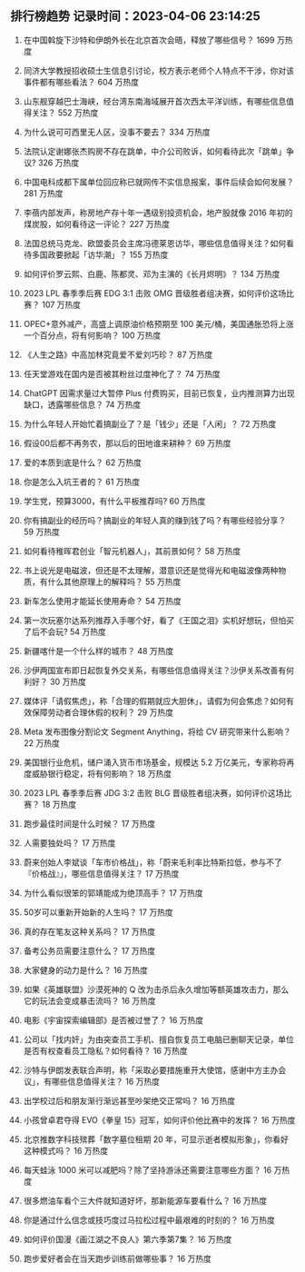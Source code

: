 
## 排行榜趋势 记录时间：2023-04-06 23:14:25
  
  1. 在中国斡旋下沙特和伊朗外长在北京首次会晤，释放了哪些信号？ 1699 万热度
    
  2. 同济大学教授招收硕士生信息引讨论，校方表示老师个人特点不干涉，你对该事件都有哪些看法？ 604 万热度
    
  3. 山东舰穿越巴士海峡，经台湾东南海域展开首次西太平洋训练，有哪些信息值得关注？ 552 万热度
    
  4. 为什么说可可西里无人区，没事不要去？ 334 万热度
    
  5. 法院认定谢娜张杰购房不存在跳单，中介公司败诉，如何看待此次「跳单」争议? 326 万热度
    
  6. 中国电科成都下属单位回应称已就网传不实信息报案，事件后续会如何发展？ 281 万热度
    
  7. 李蓓内部发声，称房地产存十年一遇级别投资机会，地产股就像 2016 年初的煤炭股，如何看待这一评论？ 227 万热度
    
  8. 法国总统马克龙、欧盟委员会主席冯德莱恩访华，哪些信息值得关注？如何看待多国政要掀起「访华潮」？ 155 万热度
    
  9. 如何评价罗云熙、白鹿、陈都灵、邓为主演的《长月烬明》？ 134 万热度
    
  10. 2023 LPL 春季季后赛 EDG 3:1 击败 OMG 晋级胜者组决赛，如何评价这场比赛？ 107 万热度
    
  11. OPEC+意外减产，高盛上调原油价格预期至 100 美元/桶，美国通胀恐将上涨一个百分点，将有何影响？ 100 万热度
    
  12. 《人生之路》中高加林究竟爱不爱刘巧珍？ 87 万热度
    
  13. 任天堂游戏在国内是否被其粉丝过度神化了？ 74 万热度
    
  14. ChatGPT 因需求量过大暂停 Plus 付费购买，目前已恢复，业内推测算力出现缺口，透露哪些信息？ 74 万热度
    
  15. 为什么年轻人开始忙着搞副业了？是「钱少」还是「人闲」？ 72 万热度
    
  16. 假设00后都不再务农，那以后的田地谁来耕种？ 69 万热度
    
  17. 爱的本质到底是什么？ 62 万热度
    
  18. 你是怎么入坑王者的？ 61 万热度
    
  19. 学生党，预算3000，有什么平板推荐吗? 60 万热度
    
  20. 你有搞副业的经历吗？搞副业的年轻人真的赚到钱了吗？有哪些经验分享？ 59 万热度
    
  21. 如何看待稚晖君创业「智元机器人」，其前景如何？ 58 万热度
    
  22. 书上说光是电磁波，但还是不太理解，潜意识还是觉得光和电磁波像两种物质，有什么其他原理上的解释吗？ 55 万热度
    
  23. 新车怎么使用才能延长使用寿命？ 54 万热度
    
  24. 第一次玩塞尔达系列推荐入手哪个好，看了《王国之泪》实机好想玩，但怕买了后不会玩? 54 万热度
    
  25. 新疆喀什是一个什么样的城市？ 48 万热度
    
  26. 沙伊两国宣布即日起恢复外交关系，有哪些信息值得关注？沙伊关系改善有何利好？ 30 万热度
    
  27. 媒体评「请假焦虑」，称「合理的假期就应大胆休」，请假为何会焦虑？如何有效保障劳动者合理休假的权利？ 29 万热度
    
  28. Meta 发布图像分割论文 Segment Anything，将给 CV 研究带来什么影响？ 22 万热度
    
  29. 美国银行业危机，储户涌入货币市场基金，规模达 5.2 万亿美元，专家称将再度威胁银行稳定，将有何影响？ 18 万热度
    
  30. 2023 LPL 春季季后赛 JDG 3:2 击败 BLG 晋级胜者组决赛，如何评价这场比赛？ 18 万热度
    
  31. 跑步最佳时间是什么时候？ 17 万热度
    
  32. 人需要独处吗？ 17 万热度
    
  33. 蔚来创始人李斌谈「车市价格战」，称「蔚来毛利率比特斯拉低，参与不了『价格战』」，哪些信息值得关注？ 17 万热度
    
  34. 为什么看似很笨的郭靖能成为绝顶高手？ 17 万热度
    
  35. 50岁可以重新开始新的人生吗？ 17 万热度
    
  36. 真的存在笔友这种关系吗？ 17 万热度
    
  37. 备考公务员需要注意什么？ 17 万热度
    
  38. 大家健身的动力是什么？ 16 万热度
    
  39. 如果《英雄联盟》沙漠死神的 Q 改为击杀后永久增加等额英雄攻击力，那么它的玩法会变成暴击流吗？ 16 万热度
    
  40. 电影《宇宙探索编辑部》是否被过誉了？ 16 万热度
    
  41. 公司以「找内奸」为由突查员工手机、擅自恢复员工电脑已删聊天记录，单位是否有权查看员工隐私？如何看待？ 16 万热度
    
  42. 沙特与伊朗发表联合声明，称「采取必要措施重开大使馆，感谢中方主办会议」，有哪些信息值得关注？ 16 万热度
    
  43. 出学校过后和朋友渐行渐远甚至吵架绝交正常吗？ 16 万热度
    
  44. 小孩曾卓君夺得 EVO《拳皇 15》冠军，如何评价他比赛中的发挥？ 16 万热度
    
  45. 北京推数字科技殡葬「数字墓位租期 20 年，可显示逝者模拟形象」，你看好这种模式吗？ 16 万热度
    
  46. 每天蛙泳 1000 米可以减肥吗？除了坚持游泳还需要注意哪些方面？ 16 万热度
    
  47. 很多燃油车看个三大件就知道好坏，那新能源车要看什么？ 16 万热度
    
  48. 你是通过什么信念或技巧度过马拉松过程中最艰难的时刻的？ 16 万热度
    
  49. 如何评价国漫《画江湖之不良人》第六季第7集？ 16 万热度
    
  50. 跑步爱好者会在当天跑步训练前做哪些事？ 16 万热度
    